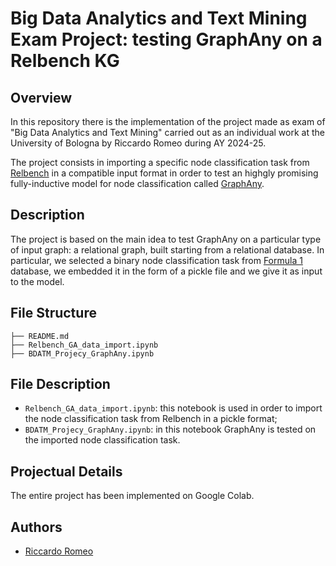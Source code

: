 # Big Data Analytics and Text Mining Exam Project: testing GraphAny on a Relbench KG
## Overview
In this repository there is the implementation of the project made as exam of "Big Data Analytics and Text Mining" carried out as an individual work at the University of Bologna by Riccardo Romeo during AY 2024-25.

The project consists in importing a specific node classification task from [Relbench](https://relbench.stanford.edu/) in a compatible input format in order to test an highgly promising fully-inductive model for node classification called [GraphAny](https://github.com/DeepGraphLearning/GraphAny/tree/main).


## Description
The project is based on the main idea to test GraphAny on a particular type of input graph: a relational graph, built starting from a relational database. 
In particular, we selected a binary node classification task from [Formula 1](https://relbench.stanford.edu/datasets/rel-f1/) database, we embedded it in the form of a pickle file and we give it as input to the model.



## File Structure
```
├── README.md
├── Relbench_GA_data_import.ipynb
├── BDATM_Projecy_GraphAny.ipynb
```
## File Description
*  `Relbench_GA_data_import.ipynb`: this notebook is used in order to import the node classification task from Relbench in a pickle format;
*  `BDATM_Projecy_GraphAny.ipynb`: in this notebook GraphAny is tested on the imported node classification task.

## Projectual Details
The entire project has been implemented on Google Colab.

## Authors
  - [Riccardo Romeo](https://github.com/RiccardoRomeo01) 
